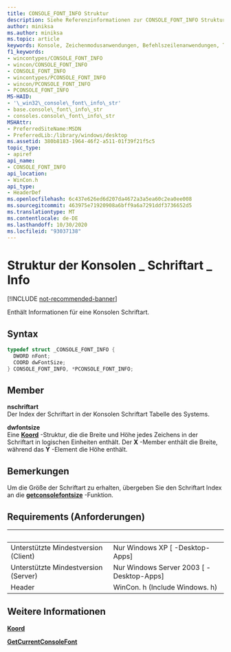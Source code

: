 ```yaml
---
title: CONSOLE_FONT_INFO Struktur
description: Siehe Referenzinformationen zur CONSOLE_FONT_INFO Struktur, die den Index und die Größe einer Konsolen Schriftart enthält.
author: miniksa
ms.author: miniksa
ms.topic: article
keywords: Konsole, Zeichenmodusanwendungen, Befehlszeilenanwendungen, Terminalanwendungen, Konsolen-API
f1_keywords:
- wincontypes/CONSOLE_FONT_INFO
- wincon/CONSOLE_FONT_INFO
- CONSOLE_FONT_INFO
- wincontypes/PCONSOLE_FONT_INFO
- wincon/PCONSOLE_FONT_INFO
- PCONSOLE_FONT_INFO
MS-HAID:
- '\_win32\_console\_font\_info\_str'
- base.console\_font\_info\_str
- consoles.console\_font\_info\_str
MSHAttr:
- PreferredSiteName:MSDN
- PreferredLib:/library/windows/desktop
ms.assetid: 380b8183-1964-46f2-a511-01f39f21f5c5
topic_type:
- apiref
api_name:
- CONSOLE_FONT_INFO
api_location:
- WinCon.h
api_type:
- HeaderDef
ms.openlocfilehash: 6c437e626ed6d207da4672a3a5ea60c2ea0ee008
ms.sourcegitcommit: 463975e71920908a6bff9a6a7291ddf3736652d5
ms.translationtype: MT
ms.contentlocale: de-DE
ms.lasthandoff: 10/30/2020
ms.locfileid: "93037138"
---
```

# <a name="console_font_info-structure"></a>Struktur der Konsolen \_ Schriftart \_ Info

[!INCLUDE [not-recommended-banner](./includes/not-recommended-banner.md)]

Enthält Informationen für eine Konsolen Schriftart.

## <a name="syntax"></a>Syntax

```C
typedef struct _CONSOLE_FONT_INFO {
  DWORD nFont;
  COORD dwFontSize;
} CONSOLE_FONT_INFO, *PCONSOLE_FONT_INFO;
```

## <a name="members"></a>Member

**nschriftart**  
Der Index der Schriftart in der Konsolen Schriftart Tabelle des Systems.

**dwfontsize**  
Eine [**Koord**](coord-str.md) -Struktur, die die Breite und Höhe jedes Zeichens in der Schriftart in logischen Einheiten enthält. Der **X** -Member enthält die Breite, während das **Y** -Element die Höhe enthält.

## <a name="remarks"></a>Bemerkungen

Um die Größe der Schriftart zu erhalten, übergeben Sie den Schriftart Index an die [**getconsolefontsize**](getconsolefontsize.md) -Funktion.

## <a name="requirements"></a>Requirements (Anforderungen)

| &nbsp; | &nbsp; |
|-|-|
| Unterstützte Mindestversion (Client) | Nur Windows XP \[ -Desktop-Apps\] |
| Unterstützte Mindestversion (Server) | Nur Windows Server 2003 \[ -Desktop-Apps\] |
| Header | WinCon. h (Include Windows. h) |

## <a name="see-also"></a>Weitere Informationen

[**Koord**](coord-str.md)

[**GetCurrentConsoleFont**](getcurrentconsolefont.md)
